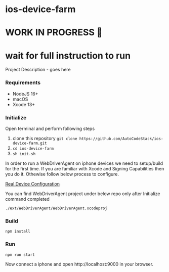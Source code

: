 # ios-device-farm

# WORK IN PROGRESS :construction:

# wait for full instruction to run

Project Description - goes here

### Requirements

- NodeJS 16+
- macOS
- Xcode 13+

### Initialize

Open terminal and perform following steps

1. clone this repository `git clone https://github.com/AutoCodeStack/ios-device-farm.git`
2. `cd ios-device-farm`
3. `sh init.sh`

In order to run a WebDriverAgent on iphone devices we need to setup/build for the first time. If you are familiar with Xcode and Signing Capabilities then you do it. Othewise follow below process to configure.

[Real Device Configuration](https://github.com/appium/appium-xcuitest-driver/blob/master/docs/preparation/real-device-config.md)

You can find WebDriverAgent project under below repo only after Initialize command completed

`./ext/WebDriverAgent/WebDriverAgent.xcodeproj`

### Build

```nodejs
npm install
```

### Run

```nodejs
npm run start
```

Now connect a iphone and open http://localhost:9000 in your browser.
